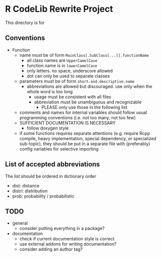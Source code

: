 # R CodeLib Rewrite Project

This directory is for 

## Conventions

* Function
    * name must be of form `MainClass[.SubClass[...]].functionName`
        * all class names are `UpperCamelCase`
        * function name is in `lowerCamelCase`
        * only letters. no space, underscore allowed
        * dot can only be used to separate classes
    * parameters must be of form `short.and.descriptive.name`
        * abbreviations are allowed but discouraged. use only when the whole word is too long
            * usage must be consistent with all files
            * abbreviation must be unambiguous and recognizable
                * PLEASE only use those in the following list
    * comments and names for internal variables should follow usual programming conventions (i.e. not too many, not too few)
    * SUFFICIENT DOCUMENTATION IS NECESSARY
        * follow doxygen style
    * if some functions requires separate attentions (e.g. require Rcpp compile, heavy implementation, special dependency, or specialized sub-topic), they should be put in a separate file with (preferably) config variables for selective importing

## List of accepted abbreviations

The list should be ordered in dictionary order

* dist: distance
* distri: distribution
* prob: probability / probabilistic

## TODO

* general
    * consider putting everything in a package?
* documentation
    * check if current documentation style is correct
    * use external addons for writing documentation?
    * consider adding an author tag?
